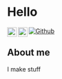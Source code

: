# Hello

<a href="https://discord.gg/G8W7Vtw">
  <img align="left" alt="Yangman's Discord" width="22px" src="https://raw.githubusercontent.com/peterthehan/peterthehan/master/assets/discord.svg" />
</a>
<a href="https://www.instagram.com/buffman_official_100/">
  <img align="left" alt="Yangman's instagram" width="22px" src="https://upload.wikimedia.org/wikipedia/commons/thumb/a/a5/Instagram_icon.png/1024px-Instagram_icon.png" />
</a>

[![Github](https://img.shields.io/github/followers/yangman946?label=Follow&style=social)](https://github.com/yangman946)


## About me

I make stuff








